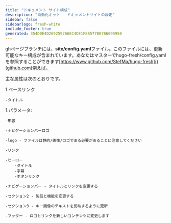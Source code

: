 ```yaml
---
title: "ドキュメント サイト構成"
description: "自動化キット - ドキュメントサイトの設定"
sidebar: false
sidebarlogo: fresh-white
include_footer: true
generated: 354D0E4D269259766EC4DE1F88577B07B6095950
---
```



ghページブランチには、**site/config.yaml**ファイル。このファイルには、更新可能なキー構成が含まれています。あなたはマスターでhugo-fresh/config.yamlを参照することができます[https://www.github.com/StefMa/hugo-fresh]()(github.com)例えば。

主な属性は次のとおりです。

1.ベースリンク

    -タイトル

1.パラメータ:

    -形容
    
    -ナビゲーションバーロゴ
    
    -logo - ファイルは静的/画像/ロゴである必要があることに注意してください
    
    -リンク
    
    -ヒーロー
        -タイトル
        -字幕
        -ボタンリンク
    
    -ナビゲーションバー - タイトルとリンクを変更する
    
    -セクション2 - 製品と機能を変更する
    
    -セクション3 - キー画像のテキストを反映するように更新
    
    -フッター - ロゴとリンクを新しいコンテンツに変更します
